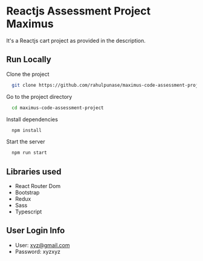 
# Reactjs Assessment Project Maximus

It's a Reactjs cart project as provided in the description.


## Run Locally

Clone the project

```bash
  git clone https://github.com/rahulpunase/maximus-code-assessment-project
```

Go to the project directory

```bash
  cd maximus-code-assessment-project
```

Install dependencies

```bash
  npm install
```

Start the server

```bash
  npm run start
```


## Libraries used

- React Router Dom
- Bootstrap
- Redux
- Sass
- Typescript


## User Login Info
- User: xyz@gmail.com
- Password: xyzxyz